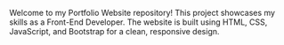 Welcome to my Portfolio Website repository! This project showcases my skills as a Front-End Developer. The website is built using HTML, CSS, JavaScript, and Bootstrap for a clean, responsive design.

